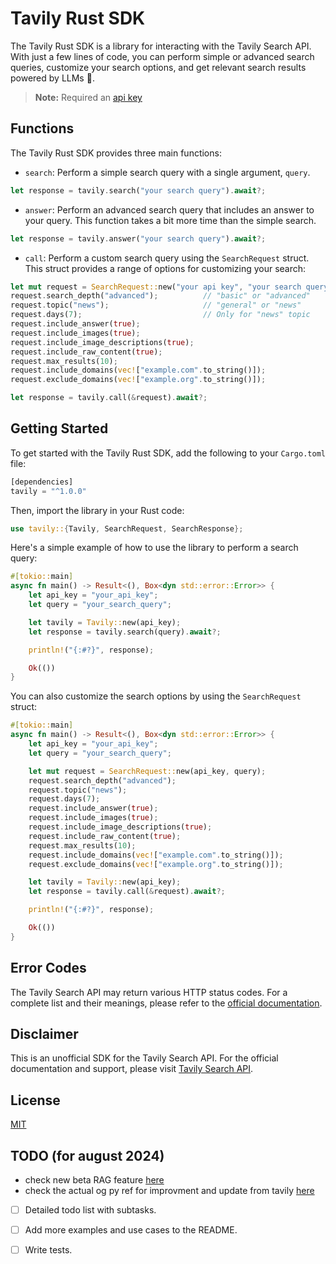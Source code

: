 # Tavily Rust SDK

The Tavily Rust SDK is a library for interacting with the Tavily Search API.
With just a few lines of code, you can perform simple or advanced search
queries, customize your search options, and get relevant search results powered
by LLMs 🚀.

> **Note:** Required an [api key](https://app.tavily.com/home)

## Functions

The Tavily Rust SDK provides three main functions:

- `search`: Perform a simple search query with a single argument, `query`.

```rust
let response = tavily.search("your search query").await?;
```

- `answer`: Perform an advanced search query that includes an answer to your
  query. This function takes a bit more time than the simple search.

```rust
let response = tavily.answer("your search query").await?;
```

- `call`: Perform a custom search query using the `SearchRequest` struct. This
  struct provides a range of options for customizing your search:

```rust
let mut request = SearchRequest::new("your api key", "your search query");
request.search_depth("advanced");          // "basic" or "advanced"
request.topic("news");                     // "general" or "news"
request.days(7);                           // Only for "news" topic
request.include_answer(true);
request.include_images(true);
request.include_image_descriptions(true);
request.include_raw_content(true);
request.max_results(10);
request.include_domains(vec!["example.com".to_string()]);
request.exclude_domains(vec!["example.org".to_string()]);

let response = tavily.call(&request).await?;
```

## Getting Started

To get started with the Tavily Rust SDK, add the following to your `Cargo.toml`
file:

```rust
[dependencies]
tavily = "^1.0.0"
```

Then, import the library in your Rust code:

```rust
use tavily::{Tavily, SearchRequest, SearchResponse};
```

Here's a simple example of how to use the library to perform a search query:

```rust
#[tokio::main]
async fn main() -> Result<(), Box<dyn std::error::Error>> {
    let api_key = "your_api_key";
    let query = "your_search_query";

    let tavily = Tavily::new(api_key);
    let response = tavily.search(query).await?;

    println!("{:#?}", response);

    Ok(())
}
```

You can also customize the search options by using the `SearchRequest` struct:

```rust
#[tokio::main]
async fn main() -> Result<(), Box<dyn std::error::Error>> {
    let api_key = "your_api_key";
    let query = "your_search_query";

    let mut request = SearchRequest::new(api_key, query);
    request.search_depth("advanced");
    request.topic("news");
    request.days(7);
    request.include_answer(true);
    request.include_images(true);
    request.include_image_descriptions(true);
    request.include_raw_content(true);
    request.max_results(10);
    request.include_domains(vec!["example.com".to_string()]);
    request.exclude_domains(vec!["example.org".to_string()]);

    let tavily = Tavily::new(api_key);
    let response = tavily.call(&request).await?;

    println!("{:#?}", response);

    Ok(())
}
```

## Error Codes

The Tavily Search API may return various HTTP status codes. For a complete list
and their meanings, please refer to the
[official documentation](https://docs.tavily.com/docs/tavily-api/rest_api#error-codes).

## Disclaimer

This is an unofficial SDK for the Tavily Search API. For the official
documentation and support, please visit [Tavily Search API](https://tavily.com).

## License

[MIT](./LICENSE)

## TODO (for august 2024)

- check new beta RAG feature
  [here](https://docs.tavily.com/docs/python-sdk/tavily-hybrid-rag/api-reference)
- check the actual og py ref for improvment and update from tavily
  [here](https://docs.tavily.com/docs/python-sdk/tavily-search/api-reference)

- [ ] Detailed todo list with subtasks.

- [ ] Add more examples and use cases to the README.
- [ ] Write tests.
